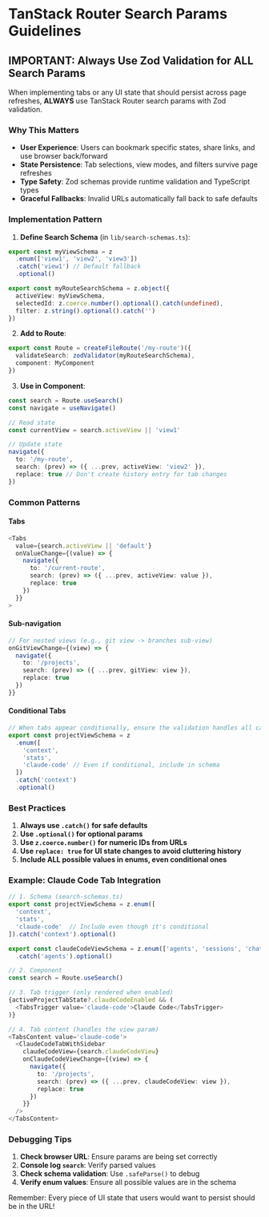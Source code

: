 # TanStack Router Search Params Guidelines

## IMPORTANT: Always Use Zod Validation for ALL Search Params

When implementing tabs or any UI state that should persist across page refreshes, **ALWAYS** use TanStack Router search params with Zod validation.

### Why This Matters

- **User Experience**: Users can bookmark specific states, share links, and use browser back/forward
- **State Persistence**: Tab selections, view modes, and filters survive page refreshes
- **Type Safety**: Zod schemas provide runtime validation and TypeScript types
- **Graceful Fallbacks**: Invalid URLs automatically fall back to safe defaults

### Implementation Pattern

1. **Define Search Schema** (in `lib/search-schemas.ts`):

```typescript
export const myViewSchema = z
  .enum(['view1', 'view2', 'view3'])
  .catch('view1') // Default fallback
  .optional()

export const myRouteSearchSchema = z.object({
  activeView: myViewSchema,
  selectedId: z.coerce.number().optional().catch(undefined),
  filter: z.string().optional().catch('')
})
```

2. **Add to Route**:

```typescript
export const Route = createFileRoute('/my-route')({
  validateSearch: zodValidator(myRouteSearchSchema),
  component: MyComponent
})
```

3. **Use in Component**:

```typescript
const search = Route.useSearch()
const navigate = useNavigate()

// Read state
const currentView = search.activeView || 'view1'

// Update state
navigate({
  to: '/my-route',
  search: (prev) => ({ ...prev, activeView: 'view2' }),
  replace: true // Don't create history entry for tab changes
})
```

### Common Patterns

#### Tabs

```typescript
<Tabs
  value={search.activeView || 'default'}
  onValueChange={(value) => {
    navigate({
      to: '/current-route',
      search: (prev) => ({ ...prev, activeView: value }),
      replace: true
    })
  }}
>
```

#### Sub-navigation

```typescript
// For nested views (e.g., git view -> branches sub-view)
onGitViewChange={(view) => {
  navigate({
    to: '/projects',
    search: (prev) => ({ ...prev, gitView: view }),
    replace: true
  })
}}
```

#### Conditional Tabs

```typescript
// When tabs appear conditionally, ensure the validation handles all cases
export const projectViewSchema = z
  .enum([
    'context',
    'stats',
    'claude-code' // Even if conditional, include in schema
  ])
  .catch('context')
  .optional()
```

### Best Practices

1. **Always use `.catch()` for safe defaults**
2. **Use `.optional()` for optional params**
3. **Use `z.coerce.number()` for numeric IDs from URLs**
4. **Use `replace: true` for UI state changes to avoid cluttering history**
5. **Include ALL possible values in enums, even conditional ones**

### Example: Claude Code Tab Integration

```typescript
// 1. Schema (search-schemas.ts)
export const projectViewSchema = z.enum([
  'context',
  'stats',
  'claude-code'  // Include even though it's conditional
]).catch('context').optional()

export const claudeCodeViewSchema = z.enum(['agents', 'sessions', 'chats'])
  .catch('agents').optional()

// 2. Component
const search = Route.useSearch()

// 3. Tab trigger (only rendered when enabled)
{activeProjectTabState?.claudeCodeEnabled && (
  <TabsTrigger value='claude-code'>Claude Code</TabsTrigger>
)}

// 4. Tab content (handles the view param)
<TabsContent value='claude-code'>
  <ClaudeCodeTabWithSidebar
    claudeCodeView={search.claudeCodeView}
    onClaudeCodeViewChange={(view) => {
      navigate({
        to: '/projects',
        search: (prev) => ({ ...prev, claudeCodeView: view }),
        replace: true
      })
    }}
  />
</TabsContent>
```

### Debugging Tips

1. **Check browser URL**: Ensure params are being set correctly
2. **Console log `search`**: Verify parsed values
3. **Check schema validation**: Use `.safeParse()` to debug
4. **Verify enum values**: Ensure all possible values are in the schema

Remember: Every piece of UI state that users would want to persist should be in the URL!
